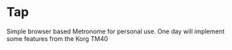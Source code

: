 # Tap

Simple browser based Metronome for personal use.
One day will implement some features from the Korg TM40
